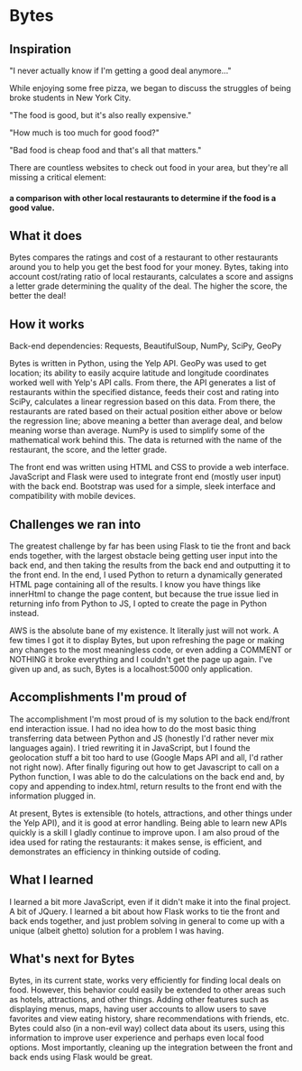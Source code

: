 <h1>Bytes</h1>

<h2>Inspiration</h2>
"I never actually know if I'm getting a good deal anymore..."

While enjoying some free pizza, we began to discuss the struggles of being broke students in New York City.

"The food is good, but it's also really expensive."

"How much is too much for good food?"

"Bad food is cheap food and that's all that matters."

There are countless websites to check out food in your area, but they're all missing a critical element: <h4>a comparison with other local restaurants to determine if the food is a good value.</h4>

<h2>What it does</h2>
Bytes compares the ratings and cost of a restaurant to other restaurants around you to help you get the best food for your money. Bytes, taking into account cost/rating ratio of local restaurants, calculates a score and assigns a letter grade determining the quality of the deal. The higher the score, the better the deal!

<h2>How it works</h2>
Back-end dependencies: Requests, BeautifulSoup, NumPy, SciPy, GeoPy

Bytes is written in Python, using the Yelp API. GeoPy was used to get location; its ability to easily acquire latitude and longitude coordinates worked well with Yelp's API calls. From there, the API generates a list of restaurants within the specified distance, feeds their cost and rating into SciPy, calculates a linear regression based on this data. From there, the restaurants are rated based on their actual position either above or below the regression line; above meaning a better than average deal, and below meaning worse than average. NumPy is used to simplify some of the mathematical work behind this. The data is returned with the name of the restaurant, the score, and the letter grade. 

The front end was written using HTML and CSS to provide a web interface. JavaScript and Flask were used to integrate front end (mostly user input) with the back end. Bootstrap was used for a simple, sleek interface and compatibility with mobile devices.

<h2>Challenges we ran into</h2>
The greatest challenge by far has been using Flask to tie the front and back ends together, with the largest obstacle being getting user input into the back end, and then taking the results from the back end and outputting it to the front end. In the end, I used Python to return a dynamically generated HTML page containing all of the results. I know you have things like innerHtml to change the page content, but because the true issue lied in returning info from Python to JS, I opted to create the page in Python instead.

AWS is the absolute bane of my existence. It literally just will not work. A few times I got it to display Bytes, but upon refreshing the page or making any changes to the most meaningless code, or even adding a COMMENT or NOTHING it broke everything and I couldn't get the page up again. I've given up and, as such, Bytes is a localhost:5000 only application.

<h2>Accomplishments I'm proud of</h2>
The accomplishment I'm most proud of is my solution to the back end/front end interaction issue. I had no idea how to do the most basic thing transferring data between Python and JS (honestly I'd rather never mix languages again). I tried rewriting it in JavaScript, but I found the geolocation stuff a bit too hard to use (Google Maps API and all, I'd rather not right now). After finally figuring out how to get Javascript to call on a Python function, I was able to do the calculations on the back end and, by copy and appending to index.html, return results to the front end with the information plugged in.

At present, Bytes is extensible (to hotels, attractions, and other things under the Yelp API), and it is good at error handling. Being able to learn new APIs quickly is a skill I gladly continue to improve upon. I am also proud of the idea used for rating the restaurants: it makes sense, is efficient, and demonstrates an efficiency in thinking outside of coding.

<h2>What I learned</h2>
I learned a bit more JavaScript, even if it didn't make it into the final project. A bit of JQuery. I learned a bit about how Flask works to tie the front and back ends together, and just problem solving in general to come up with a unique (albeit ghetto) solution for a problem I was having.

<h2>What's next for Bytes</h2>
Bytes, in its current state, works very efficiently for finding local deals on food. However, this behavior could easily be extended to other areas such as hotels, attractions, and other things. Adding other features such as displaying menus, maps, having user accounts to allow users to save favorites and view eating history, share recommendations with friends, etc. Bytes could also (in a non-evil way) collect data about its users, using this information to improve user experience and perhaps even local food options. Most importantly, cleaning up the integration between the front and back ends using Flask would be great.